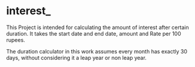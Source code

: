 # interest_

This Project is intended for calculating the amount of interest after certain duration. It takes the start date and end date, amount and Rate per 100 rupees.

The duration calculator in this work assumes every month has exactly 30 days, without considering it a leap year or non leap year.

